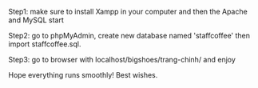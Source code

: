 Step1: make sure to install Xampp in your computer and then the Apache and MySQL start <br />

Step2: go to phpMyAdmin, create new database named 'staffcoffee' then import staffcoffee.sql. <br />

Step3: go to browser with localhost/bigshoes/trang-chinh/ and enjoy  <br />

Hope everything runs smoothly! Best wishes. 
